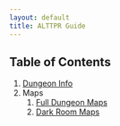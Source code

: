 ```yaml
---
layout: default
title: ALTTPR Guide
---
```


## Table of Contents
1. [Dungeon Info](dungeon-info.md)
2. Maps
   1. [Full Dungeon Maps](maps/full-dungeon-maps.md)
   2. [Dark Room Maps](maps/dark-room-maps.md)
